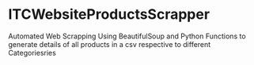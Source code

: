 # ITCWebsiteProductsScrapper
Automated Web Scrapping Using BeautifulSoup and Python Functions to generate details of all products in a csv respective to different Categoriesries
